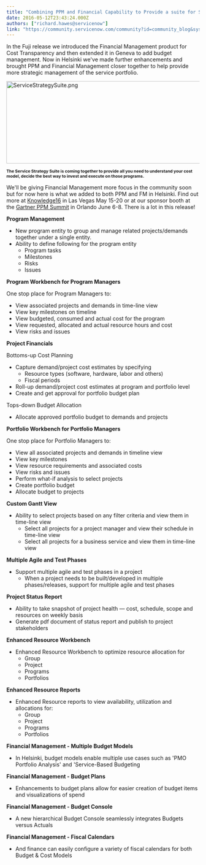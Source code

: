 ```yaml
---
title: "Combining PPM and Financial Capability to Provide a suite for Service Strategy"
date: 2016-05-12T23:43:24.000Z
authors: ["richard.hawes@servicenow"]
link: "https://community.servicenow.com/community?id=community_blog&sys_id=4e5da629dbd0dbc01dcaf3231f96192f"
---
```

<p>In the Fuji release we introduced the Financial Management product for Cost Transparency and then extended it in Geneva to add budget management. Now in Helsinki we've made further enhancements and brought PPM and Financial Management closer together to help provide more strategic management of the service portfolio.</p><p><img   alt="ServiceStrategySuite.png" class="image-1 jive-image" src="93bb6842dbd45f048c8ef4621f961972.iix" style="width: 620px; height: 215px;"/></p><p><span style="font-size: 8pt;"><strong>The Service Strategy Suite is coming together to provide all you need to understand your cost model, decide the best way to invest and execute on those programs.</strong></span></p><p></p><p>We'll be giving Financial Management more focus in the community soon but for now here is what we added to both PPM and FM in Helsinki. Find out more at <a title="owledge.servicenow.com/" href="http://knowledge.servicenow.com/">Knowledge16</a> in Las Vegas May 15-20 or at our sponsor booth at the <a title="w.gartner.com/events/na/ppm" href="http://www.gartner.com/events/na/ppm">Gartner PPM Summit</a> in Orlando June 6-8. There is a lot in this release!</p><p></p><p><strong>Program Management</strong></p><ul><li>New program entity to group and manage related projects/demands together under a single entity.</li><li>Ability to define following for the program entity<ul><li>Program tasks</li><li>Milestones</li><li>Risks</li><li>Issues</li></ul></li></ul><p></p><p><strong>Program Workbench for Program Managers</strong></p><p>One stop place for Program Managers to:</p><ul><li>View associated projects and demands in time-line view</li><li>View key milestones on timeline</li><li>View budgeted, consumed and actual cost for the program</li><li>View requested, allocated and actual resource hours and cost</li><li>View risks and issues</li></ul><p></p><p><strong>Project Financials</strong></p><p>Bottoms-up Cost Planning</p><ul><li>Capture demand/project cost estimates by specifying<ul><li>Resource types (software, hardware, labor and others)</li><li>Fiscal periods</li></ul></li><li>Roll-up demand/project cost estimates at program and portfolio level</li><li>Create and get approval for portfolio budget plan</li></ul><p>Tops-down Budget Allocation</p><ul><li>Allocate approved portfolio budget to demands and projects</li></ul><p></p><p><strong>Portfolio Workbench for Portfolio Managers</strong></p><p>One stop place for Portfolio Managers to:</p><ul><li>View all associated projects and demands in timeline view</li><li>View key milestones</li><li>View resource requirements and associated costs</li><li>View risks and issues</li><li>Perform what-if analysis to select projects</li><li>Create portfolio budget</li><li>Allocate budget to projects</li></ul><p></p><p><strong>Custom Gantt View</strong></p><ul><li>Ability to select projects based on any filter criteria and view them in time-line view<ul><li>Select all projects for a project manager and view their schedule in time-line view</li><li>Select all projects for a business service and view them in time-line view</li></ul></li></ul><p></p><p><strong>Multiple Agile and Test Phases</strong></p><ul><li>Support multiple agile and test phases in a project<ul><li>When a project needs to be built/developed in multiple phases/releases, support for multiple agile and test phases</li></ul></li></ul><p></p><p><strong>Project Status Report</strong></p><ul><li>Ability to take snapshot of project health — cost, schedule, scope and resources on weekly basis</li><li>Generate pdf document of status report and publish to project stakeholders</li></ul><p></p><p><strong>Enhanced Resource Workbench</strong></p><ul><li>Enhanced Resource Workbench to optimize resource allocation for<ul><li>Group</li><li>Project</li><li>Programs</li><li>Portfolios</li></ul></li></ul><p></p><p><strong>Enhanced Resource Reports</strong></p><ul><li>Enhanced Resource reports to view availability, utilization and allocations for:<ul><li>Group</li><li>Project</li><li>Programs</li><li>Portfolios</li></ul></li></ul><p></p><p><strong>Financial Management - Multiple Budget Models</strong></p><ul><li>In Helsinki, budget models enable multiple use cases such as 'PMO Portfolio Analysis' and 'Service-Based Budgeting</li></ul><p></p><p><strong>Financial Management - Budget Plans</strong></p><ul><li>Enhancements to budget plans allow for easier creation of budget items and visualizations of spend</li></ul><p></p><p><strong>Financial Management - Budget Console</strong></p><ul><li>A new hierarchical Budget Console seamlessly integrates Budgets versus Actuals</li></ul><p></p><p><strong>Financial Management - Fiscal Calendars</strong></p><ul><li>And finance can easily configure a variety of fiscal calendars for both Budget &amp; Cost Models</li></ul>